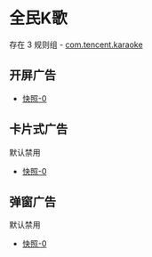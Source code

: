# 全民K歌

存在 3 规则组 - [com.tencent.karaoke](/src/apps/com.tencent.karaoke.ts)

## 开屏广告

- [快照-0](https://i.gkd.li/import/13302490)

## 卡片式广告

默认禁用

- [快照-0](https://i.gkd.li/import/13334798)

## 弹窗广告

默认禁用

- [快照-0](https://i.gkd.li/import/13363281)
